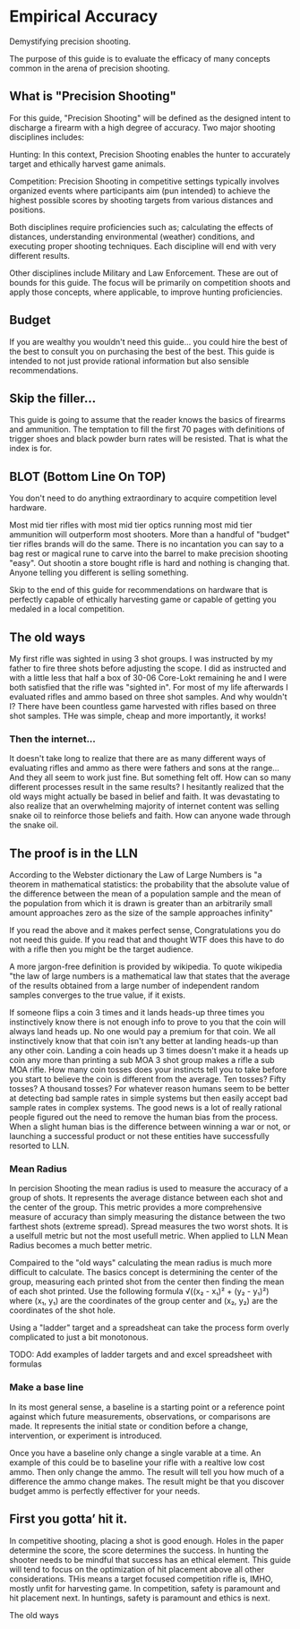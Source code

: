# Empirical Accuracy
Demystifying precision shooting.

The purpose of this guide is to evaluate the efficacy of many concepts common in the arena of precision shooting.

## What is "Precision Shooting"
  
For this guide, "Precision Shooting" will be defined as the designed intent to discharge a firearm with a high degree of accuracy. Two major shooting disciplines includes:

Hunting: In this context, Precision Shooting enables the hunter to accurately target and ethically harvest game animals.

Competition: Precision Shooting in competitive settings typically involves organized events where participants aim (pun intended) to achieve the highest possible scores by shooting targets from various distances and positions.

Both disciplines require proficiencies such as; calculating the effects of distances, understanding environmental (weather) conditions, and executing proper shooting techniques.  Each discipline will end with very different results. 

Other disciplines include Military and Law Enforcement.  These are out of bounds for this guide.  The focus will be primarily on competition shoots and apply those concepts, where applicable, to improve hunting proficiencies. 

## Budget 

If you are wealthy you wouldn't need this guide... you could hire the best of the best to consult you on purchasing the best of the best.  This guide is intended to not just provide rational information but also sensible recommendations.     

## Skip the filler...

This guide is going to assume that the reader knows the basics of firearms and ammunition.  The temptation to fill the first 70 pages with definitions of trigger shoes and black powder burn rates will be resisted.  That is what the index is for.  

## BLOT (Bottom Line On TOP)

You don't need to do anything extraordinary to acquire competition level hardware.  

Most mid tier rifles with most mid tier optics running most mid tier ammunition will outperform most shooters.  More than a handful of "budget" tier rifles brands will do the same.  There is no incantation you can say to a bag rest or magical rune to carve into the barrel to make precision shooting "easy".  Out shootin a store bought rifle is hard and nothing is changing that.  Anyone telling you different is selling something.  

Skip to the end of this guide for recommendations on hardware that is perfectly capable of ethically harvesting game or capable of getting you medaled in a local competition.

## The old ways
My first rifle was sighted in using 3 shot groups.  I was instructed by my father to fire three shots before adjusting the scope.  I did as instructed and with a little less that half a box of 30-06 Core-Lokt remaining he and I were both satisfied that the rifle was "sighted in".  For most of my life afterwards I evaluated rifles and ammo based on three shot samples.  And why wouldn't I?  There have been countless game harvested with rifles based on three shot samples.  THe was simple, cheap and more importantly, it works!  

### Then the internet... 
It doesn't take long to realize that there are as many different ways of evaluating rifles and ammo as there were fathers and sons at the range... And they all seem to work just fine.  But something felt off.  How can so many different processes result in the same results?  I hesitantly realized that the old ways might actually be based in belief and faith.  It was devastating to also realize that an overwhelming majority of internet content was selling snake oil to reinforce those beliefs and faith.  How can anyone wade through the snake oil.

## The proof is in the LLN
According to the Webster dictionary the Law of Large Numbers is "a theorem in mathematical statistics: the probability that the absolute value of the difference between the mean of a population sample and the mean of the population from which it is drawn is greater than an arbitrarily small amount approaches zero as the size of the sample approaches infinity"

If you read the above and it makes perfect sense, Congratulations you do not need this guide.  If you read that and thought WTF does this have to do with a rifle then you might be the target audience.

A more jargon-free definition is provided by wikipedia.  To quote wikipedia "the law of large numbers is a mathematical law that states that the average of the results obtained from a large number of independent random samples converges to the true value, if it exists.

If someone flips a coin 3 times and it lands heads-up three times you instinctively know there is not enough info to prove to you that the coin will always land heads up.  No one would pay a premium for that coin.  We all instinctively know that that coin isn't any better at landing heads-up than any other coin.  Landing a coin heads up 3 times doesn't make it a heads up coin any more than printing a sub MOA 3 shot group makes a rifle a sub MOA rifle.  How many coin tosses does your instincts tell you to take before you start to believe the coin is different from the average.  Ten tosses?  Fifty tosses?  A thousand tosses?  For whatever reason humans seem to be better at detecting bad sample rates in simple systems but then easily accept bad sample rates in complex systems.  The good news is a lot of really rational people figured out the need to remove the human bias from the process.  When a slight human bias is the difference between winning a war or not, or launching a successful product or not these entities have successfully resorted to LLN.

### Mean Radius
In percision Shooting the mean radius is used to measure the accuracy of a group of shots. It represents the average distance between each shot and the center of the group.  This metric provides a more comprehensive measure of accuracy than simply measuring the distance between the two farthest shots (extreme spread).  Spread measures the two worst shots.  It is a uselfull metric but not the most usefull metric.  When applied to LLN Mean Radius becomes a much better metric.  

Compaired to the "old ways" calculating the mean radius is much more difficult to calculate.  The basics concept is determining the center of the group, measuring each printed shot from the center then finding the mean of each shot printed.  Use the following formula √((x₂ - x₁)² + (y₂ - y₁)²) where (x₁, y₁) are the coordinates of the group center and (x₂, y₂) are the coordinates of the shot hole.  

Using a "ladder" target and a spreadsheat can take the process form overly complicated to just a bit monotonous.  

TODO: Add examples of ladder targets and and excel spreadsheet with formulas  

### Make a base line

In its most general sense, a baseline is a starting point or a reference point against which future measurements, observations, or comparisons are made. It represents the initial state or condition before a change, intervention, or experiment is introduced.

Once you have a baseline only change a single varable at a time.  An example of this could be to baseline your rifle with a realtive low cost ammo.  Then only change the ammo.  The result will tell you how much of a difference the ammo change makes.  The result might be that you discover budget ammo is perfectly effectiver for your needs.         




## First you gotta’ hit it.

In competitive shooting, placing a shot is good enough.  Holes in the paper determine the score, the score determines the success.  In hunting the shooter needs to be mindful that success has an ethical element.  This guide will tend to focus on the optimization of hit placement above all other considerations.  THis means a target focused competition rifle is, IMHO, mostly unfit for harvesting game.  In competition, safety is paramount and hit placement next.  In huntings, safety is paramount and ethics is next.
      
The old ways











